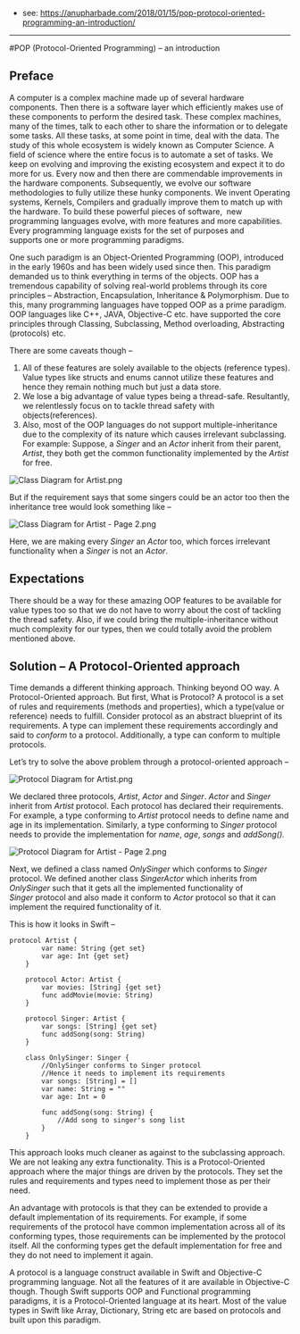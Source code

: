 - see: https://anupharbade.com/2018/01/15/pop-protocol-oriented-programming-an-introduction/
---
#POP (Protocol-Oriented Programming) – an introduction

## Preface

A computer is a complex machine made up of several hardware components. Then there is a software layer which efficiently makes use of these components to perform the desired task. These complex machines, many of the times, talk to each other to share the information or to delegate some tasks. All these tasks, at some point in time, deal with the data. The study of this whole ecosystem is widely known as Computer Science. A field of science where the entire focus is to automate a set of tasks. We keep on evolving and improving the existing ecosystem and expect it to do more for us. Every now and then there are commendable improvements in the hardware components. Subsequently, we evolve our software methodologies to fully utilize these hunky components. We invent Operating systems, Kernels, Compilers and gradually improve them to match up with the hardware. To build these powerful pieces of software,  new programming languages evolve, with more features and more capabilities. Every programming language exists for the set of purposes and supports one or more programming paradigms.

One such paradigm is an Object-Oriented Programming (OOP), introduced in the early 1960s and has been widely used since then. This paradigm demanded us to think everything in terms of the objects. OOP has a tremendous capability of solving real-world problems through its core principles – Abstraction, Encapsulation, Inheritance & Polymorphism. Due to this, many programming languages have topped OOP as a prime paradigm. OOP languages like C++, JAVA, Objective-C etc. have supported the core principles through Classing, Subclassing, Method overloading, Abstracting (protocols) etc.

There are some caveats though –

1.  All of these features are solely available to the objects (reference types). Value types like structs and enums cannot utilize these features and hence they remain nothing much but just a data store.
2.  We lose a big advantage of value types being a thread-safe. Resultantly, we relentlessly focus on to tackle thread safety with objects(references).
3.  Also, most of the OOP languages do not support multiple-inheritance due to the complexity of its nature which causes irrelevant subclassing. For example: Suppose, a _Singer_ and an _Actor_ inherit from their parent, _Artist_, they both get the common functionality implemented by the _Artist_ for free.

![Class Diagram for Artist.png](https://anuph.files.wordpress.com/2018/01/class-diagram-for-artist.png)

But if the requirement says that some singers could be an actor too then the inheritance tree would look something like –

![Class Diagram for Artist - Page 2.png](https://anuph.files.wordpress.com/2018/01/class-diagram-for-artist-page-2.png)

Here, we are making every _Singer_ an _Actor_ too, which forces irrelevant functionality when a _Singer_ is not an _Actor_.

## Expectations

There should be a way for these amazing OOP features to be available for value types too so that we do not have to worry about the cost of tackling the thread safety. Also, if we could bring the multiple-inheritance without much complexity for our types, then we could totally avoid the problem mentioned above.

## Solution – A Protocol-Oriented approach

Time demands a different thinking approach. Thinking beyond OO way. A Protocol-Oriented approach. But first, What is Protocol? A protocol is a set of rules and requirements (methods and properties), which a type(value or reference) needs to fulfill. Consider protocol as an abstract blueprint of its requirements. A type can implement these requirements accordingly and said to _conform_ to a protocol. Additionally, a type can conform to multiple protocols.

Let’s try to solve the above problem through a protocol-oriented approach –

![Protocol Diagram for Artist.png](https://anuph.files.wordpress.com/2018/01/protocol-diagram-for-artist.png)

We declared three protocols, _Artist_, _Actor_ and _Singer_. _Actor_ and _Singer_ inherit from _Artist_ protocol. Each protocol has declared their requirements. For example, a type conforming to _Artist_ protocol needs to define name and age in its implementation. Similarly, a type conforming to _Singer_ protocol needs to provide the implementation for _name_, _age_, _songs_ and _addSong()._

![Protocol Diagram for Artist - Page 2.png](https://anuph.files.wordpress.com/2018/01/protocol-diagram-for-artist-page-2.png)

Next, we defined a class named _OnlySinger_ which conforms to _Singer_ protocol. We defined another class _SingerActor_ which inherits from _OnlySinger_ such that it gets all the implemented functionality of _Singer_ protocol and also made it conform to _Actor_ protocol so that it can implement the required functionality of it.

This is how it looks in Swift –

```
protocol Artist {
        var name: String {get set}
        var age: Int {get set}
    }
    
    protocol Actor: Artist {
        var movies: [String] {get set}
        func addMovie(movie: String)
    }
    
    protocol Singer: Artist {
        var songs: [String] {get set}
        func addSong(song: String)
    }
    
    class OnlySinger: Singer {
        //OnlySinger conforms to Singer protocol
        //Hence it needs to implement its requirements
        var songs: [String] = []
        var name: String = ""
        var age: Int = 0
        
        func addSong(song: String) {
            //Add song to singer's song list
        }
    }
```

This approach looks much cleaner as against to the subclassing approach. We are not leaking any extra functionality. This is a Protocol-Oriented approach where the major things are driven by the protocols. They set the rules and requirements and types need to implement those as per their need.

An advantage with protocols is that they can be extended to provide a default implementation of its requirements. For example, if some requirements of the protocol have common implementation across all of its conforming types, those requirements can be implemented by the protocol itself. All the conforming types get the default implementation for free and they do not need to implement it again.

A protocol is a language construct available in Swift and Objective-C programming language. Not all the features of it are available in Objective-C though. Though Swift supports OOP and Functional programming paradigms, it is a Protocol-Oriented language at its heart. Most of the value types in Swift like Array, Dictionary, String etc are based on protocols and built upon this paradigm.